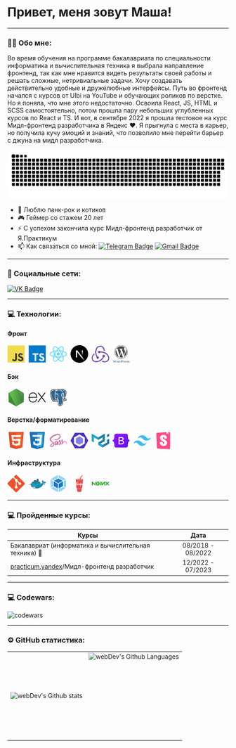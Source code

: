 # Привет, меня зовут Маша!

---

### :man_technologist: Обо мне:

Во время обучения на программе бакалавриата по специальности информатика и вычислительная техника я выбрала направление фронтенд, так как мне нравится видеть результаты своей работы и решать сложные, нетривиальные задачи. Хочу создавать действительно удобные и дружелюбные интерфейсы. Путь во фронтенд начался с курсов от Ulbi на YouTube и обучающих роликов по верстке. Но я поняла, что мне этого недостаточно. Освоила React, JS, HTML и SCSS самостоятельно, потом прошла пару небольших углубленных курсов по React и TS. И вот, в сентябре 2022 я прошла тестовое на курс Мидл-фронтенд разработчика в Яндекс :heart:. Я прыгнула с места в карьер, но получила кучу эмоций и знаний, что позволило мне перейти барьер с джуна на мидл разработчика.

<p align="center">
 <img width="600" src="assets/github-snake.svg" alt="snake"/>
</p>

- :musical_note: Люблю панк-рок и котиков
- :video_game: Геймер со стажем 20 лет
- :zap: С успехом закончила курс Мидл-фронтенд разработчик от Я.Практикум
- :mailbox: Как связаться со мной: [![Telegram Badge](https://img.shields.io/badge/-komissarovamaria-blue?style=flat&logo=Telegram&logoColor=white)](https://t.me/shinonhorror) [![Gmail Badge](https://img.shields.io/badge/-Gmail-red?style=flat&logo=Gmail&logoColor=white)](mailto:shinonhorror@gmail.com)

---

### 🤝 Социальные сети:

<div id="badges">
    <a href="https://vk.com/mullvk" target="_blank">
      <img src="https://cdn-icons-png.flaticon.com/512/145/145813.png" width="40" height="40" alt="VK Badge"/>
    </a>
  </div>

---

### 💻 Технологии:

#### Фронт
<div>
  <img src="https://github.com/devicons/devicon/blob/master/icons/javascript/javascript-original.svg" title="javascript" alt="javascript" width="40" height="40"/>&nbsp
  <img src="https://github.com/devicons/devicon/blob/master/icons/typescript/typescript-original.svg" title="typescript" alt="typescript" width="40" height="40"/>&nbsp
  <img src="https://github.com/devicons/devicon/blob/master/icons/react/react-original.svg" title="reactjs" alt="reactjs" width="40" height="40"/>&nbsp
  <img src="https://github.com/devicons/devicon/blob/master/icons/nextjs/nextjs-original.svg" title="nextjs-original.svg" alt="nextjs-original.svg" width="40" height="40"/>&nbsp
  <img src="https://github.com/devicons/devicon/blob/master/icons/redux/redux-original.svg" title="redux" alt="redux" width="40" height="40"/>&nbsp;
  <img src="https://github.com/devicons/devicon/blob/master/icons/wordpress/wordpress-original.svg" title="wordpress" alt="wordpress" width="40" height="40"/>&nbsp;
</div>

#### Бэк
<div>
  <img src="https://github.com/devicons/devicon/blob/master/icons/nodejs/nodejs-original.svg" title="nodejs" alt="nodejs" width="40" height="40"/>&nbsp
  <img src="https://github.com/devicons/devicon/blob/master/icons/express/express-original.svg" title="express" alt="express" width="40" height="40"/>&nbsp
  <img src="https://github.com/devicons/devicon/blob/master/icons/postgresql/postgresql-original.svg" title="postgresql" alt="postgresql" width="40" height="40"/>&nbsp
</div>

#### Верстка/форматирование
<div>
  <img src="https://github.com/devicons/devicon/blob/master/icons/html5/html5-original.svg" title="html5" alt="html5" width="40" height="40"/>&nbsp
  <img src="https://github.com/devicons/devicon/blob/master/icons/css3/css3-original.svg" title="css" alt="css" width="40" height="40"/>&nbsp
  <img src="https://github.com/devicons/devicon/blob/master/icons/sass/sass-original.svg" title="sass/scss" alt="sass/scss" width="40" height="40"/>&nbsp;
  <img src="https://github.com/devicons/devicon/blob/master/icons/eslint/eslint-original.svg" title="eslint" alt="eslint" width="40" height="40"/>&nbsp;
  <img src="https://github.com/devicons/devicon/blob/master/icons/materialui/materialui-original.svg" title="materialui" alt="materialui" width="40" height="40"/>&nbsp;
  <img src="https://github.com/devicons/devicon/blob/master/icons/bootstrap/bootstrap-original.svg" title="bootstrap" alt="bootstrap" width="40" height="40"/>&nbsp;
   <img src="https://github.com/devicons/devicon/blob/master/icons/tailwindcss/tailwindcss-plain.svg" title="tailwindcss" alt="tailwindcss" width="40" height="40"/>&nbsp;
  <img src="https://github.com/devicons/devicon/blob/master/icons/storybook/storybook-original.svg" title="storybook" alt="storybook" width="40" height="40"/>&nbsp;
</div>

#### Инфраструктура
<div>
    <img src="https://github.com/devicons/devicon/blob/master/icons/git/git-original.svg" title="git" alt="git" width="40" height="40"/>&nbsp
    <img src="https://github.com/devicons/devicon/blob/master/icons/docker/docker-original.svg" title="docker" alt="docker" width="40" height="40"/>&nbsp;
    <img src="https://github.com/devicons/devicon/blob/master/icons/webpack/webpack-original.svg" title="webpack" alt="webpack" width="40" height="40"/>&nbsp;
    <img src="https://github.com/devicons/devicon/blob/master/icons/gulp/gulp-plain.svg" title="gulp" alt="gulp" width="40" height="40"/>&nbsp;
    <img src="https://github.com/devicons/devicon/blob/master/icons/nginx/nginx-original.svg" title="nginx" alt="nginx" width="40" height="40"/>&nbsp;
</div>

---

### 💻 Пройденные курсы:

| Курсы                                                           | Дата              |
| ----------------------------------------------------------------| :---------------: |
| Бакалавриат (информатика и вычислительная техника)  :closed_book:                    | 08/2018 - 08/2022 |
| [practicum.yandex](https://practicum.yandex.ru/middle-frontend/)/Мидл-фронтенд разработчик                       | 12/2022 - 07/2023 |

--- 

### 💻 Codewars:

![codewars](https://www.codewars.com/users/shinonhorror/badges/large)

---

### ⚙️ GitHub статистика:

<table>
  <tr>
    <td>
      <img align="left" src="http://github-readme-streak-stats.herokuapp.com?user=FilimonovAlexey&theme=dark&background=000000" alt="webDev's Github stats" />
    </td>
    <td>
      <img height="195px" align="right" alt="webDev's Github Languages" src="https://github-readme-stats-sigma-five.vercel.app/api/top-langs/?username=FilimonovAlexey&layout=compact&theme=vision-friendly-dark" />
    </td>
  </tr>
</table>
